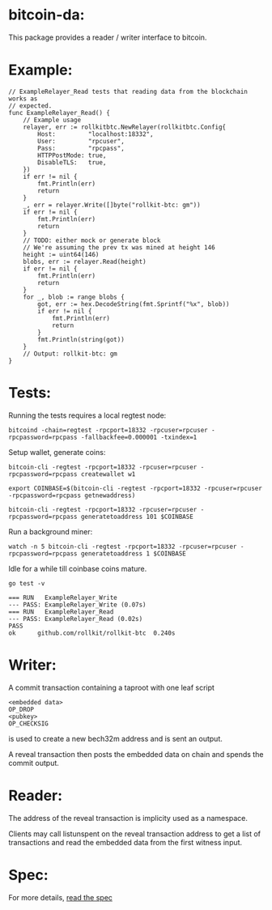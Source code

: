 bitcoin-da:
===========


This package provides a reader / writer interface to bitcoin.

Example:
========

	// ExampleRelayer_Read tests that reading data from the blockchain works as
	// expected.
	func ExampleRelayer_Read() {
		// Example usage
		relayer, err := rollkitbtc.NewRelayer(rollkitbtc.Config{
			Host:         "localhost:18332",
			User:         "rpcuser",
			Pass:         "rpcpass",
			HTTPPostMode: true,
			DisableTLS:   true,
		})
		if err != nil {
			fmt.Println(err)
			return
		}
		_, err = relayer.Write([]byte("rollkit-btc: gm"))
		if err != nil {
			fmt.Println(err)
			return
		}
		// TODO: either mock or generate block
		// We're assuming the prev tx was mined at height 146
		height := uint64(146)
		blobs, err := relayer.Read(height)
		if err != nil {
			fmt.Println(err)
			return
		}
		for _, blob := range blobs {
			got, err := hex.DecodeString(fmt.Sprintf("%x", blob))
			if err != nil {
				fmt.Println(err)
				return
			}
			fmt.Println(string(got))
		}
		// Output: rollkit-btc: gm
	}

Tests:
======

Running the tests requires a local regtest node:

	bitcoind -chain=regtest -rpcport=18332 -rpcuser=rpcuser -rpcpassword=rpcpass -fallbackfee=0.000001 -txindex=1

Setup wallet, generate coins:

	bitcoin-cli -regtest -rpcport=18332 -rpcuser=rpcuser -rpcpassword=rpcpass createwallet w1

	export COINBASE=$(bitcoin-cli -regtest -rpcport=18332 -rpcuser=rpcuser -rpcpassword=rpcpass getnewaddress)

	bitcoin-cli -regtest -rpcport=18332 -rpcuser=rpcuser -rpcpassword=rpcpass generatetoaddress 101 $COINBASE

Run a background miner:

	watch -n 5 bitcoin-cli -regtest -rpcport=18332 -rpcuser=rpcuser -rpcpassword=rpcpass generatetoaddress 1 $COINBASE

Idle for a while till coinbase coins mature.

	go test -v

	=== RUN   ExampleRelayer_Write
	--- PASS: ExampleRelayer_Write (0.07s)
	=== RUN   ExampleRelayer_Read
	--- PASS: ExampleRelayer_Read (0.02s)
	PASS
	ok      github.com/rollkit/rollkit-btc  0.240s


Writer:
=======

A commit transaction containing a taproot with one leaf script

    <embedded data>
    OP_DROP
    <pubkey>
    OP_CHECKSIG

is used to create a new bech32m address and is sent an output.


A reveal transaction then posts the embedded data on chain and spends the
commit output.


Reader:
========

The address of the reveal transaction is implicity used as a namespace.


Clients may call listunspent on the reveal transaction address to get a list of
transactions and read the embedded data from the first witness input.

Spec:
=====

For more details, [read the spec](./spec.md)
